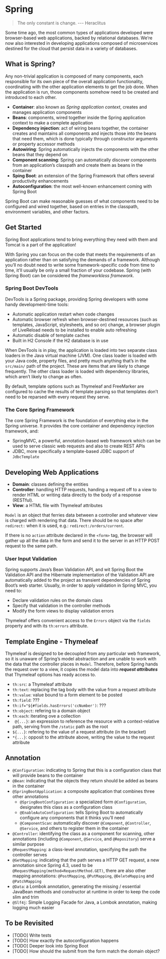 # Spring

> The only constant is change.
> --- Heraclitus

Some time ago, the most common types of applications developed were
browser-based web applications, backed by relational databases. We’re now also
interested in developing applications composed of microservices destined for the
cloud that persist data in a variety of databases.

## What is Spring?

Any non-trivial application is composed of many components, each responsible for
its own piece of the overall application functionality, coordinating with the
other application elements to get the job done. When the application is run,
those components somehow need to be created and introduced to each other.

* **Container**: also known as _Spring application context_, creates and manages
  application components
* **Beans**: components, wired together inside the Spring application context to
  make a complete application
* **Dependency injection**: act of wiring beans together, the container creates
  and maintains all components and injects those into the beans that need them,
  which is done typically through constructor arguments or property accessor
  methods
* **Autowiring**: Spring automatically injects the components with the other
  beans that they depend on
* **Component scanning**: Spring can automatically discover components from an
  application’s classpath and create them as beans in the container
* **Sping Boot**: an extension of the Spring Framework that offers several
  productivity enhancements
* **Autoconfiguration**: the most well-known enhancement coming with Spring Boot

Spring Boot can make reasonable guesses of what components need to be configured
and wired together, based on entries in the classpath, environment variables,
and other factors.

## Get Started

Spring Boot applications tend to bring everything they need with them and Tomcat
is a part of the application!

With Spring you can focus on the code that meets the requirements of an
application rather than on satisfying the demands of a framework. Although
you’ll no doubt need to write some framework-specific code from time to time,
it’ll usually be only a small fraction of your codebase. Spring (with Spring
Boot) can be considered the _frameworkless framework_.

### Spring Boot DevTools

DevTools is a Spring package, providing Spring developers with some handy
development-time tools:

* Automatic application restart when code changes
* Automatic browser refresh when browser-destined resources (such as templates,
  JavaScript, stylesheets, and so on) change, a browser plugin of LiveReload
  needs to be installed to enable auto refreshing
* Automatic disable of template caches
* Built in H2 Console if the H2 database is in use

When DevTools is in play, the application is loaded into two separate class
loaders in the Java virtual machine (JVM). One class loader is loaded with your
Java code, property files, and pretty much anything that’s in the `src/main/`
path of the project. These are items that are likely to change frequently. The
other class loader is loaded with dependency libraries, which aren’t likely to
change as often.

By default, template options such as Thymeleaf and FreeMarker are configured to
cache the results of template parsing so that templates don’t need to be reparsed
with every request they serve.

### The Core Spring Framework

The core Spring Framework is the foundation of everything else in the Spring
universe. It provides the core container and dependency injection framework,
and:

* SpringMVC, a powerful, annotation-based web framework which can be used to
  serve classic web requests and also to create REST APIs
* JDBC, more specifically a template-based JDBC support of `JdbcTemplate`

## Developing Web Applications

* **Domain**: classes defining the entities
* **Controller**: handling HTTP requests, handing a request off to a view to
  render HTML or writing data directly to the body of a response (RESTful).
* **View**: a HTML file with Thymeleaf attributes

`Model` is an object that ferries data between a controller and whatever view is
charged with rendering that data. There should be no space after `redirect:`
when it is used, e.g.: `redirect:/orders/current`.

If there is no `action` attribute declared in the `<form>` tag, the browser will
gather up all the data in the form and send it to the server in an HTTP POST
request to the same path.

### User Input Validation

Spring supports Java’s Bean Validation API, and wit Spring Boot the Validation
API and the Hibernate implementation of the Validation API are automatically
added to the project as transient dependencies of Spring Boot’s web starter.
Usually, in order to apply validation in Spring MVC, you need to:

* Declare validation rules on the domain class
* Specify that validation in the controller methods
* Modify the form views to display validation errors

Thymeleaf offers convenient access to the `Errors` object via the `fields` property
and with its `th:errors` attribute.

## Template Engine - Thymeleaf

Thymeleaf is designed to be decoupled from any particular web framework, so it
is unaware of Spring’s model abstraction and are unable to work with the data
that the controller places in `Model`. Therefore, before Spring hands the
request over to a view, it copies the model data into ***request attributes***
that Thymeleaf options has ready access to.

* `th:src`: a Thymeleaf attribute
* `th:text`: replacing the tag body with the value from a request attribute
* `th:value`: value bound to a form element to be posted
* `th:field`: ???
* `th:if="${#fields.hasErrors('ccNumber')`: ???
* `th:object`: refering to a domain object
* `th:each`: iterating ove a collection
* ` @{...}`: an expression to reference the resource with a context-relative
  path, serving from the `/static` path as the root
* `${...}`: refering to the value of a request attribute (in the bracket)
* `*{...}`: opposit to the attribute above, writing the value to the request
  attribute

## Annotation

* `@Configuration`: indicating to Spring that this is a configuration class that
  will provide beans to the container
* `@Bean`: indicating that the objects they return should be added as beans in
  the container
* `@SpringBootApplication`: a composite application that combines three other
  annotations
    + `@SpringBootConfiguration`: a specialized form `@Configuration`,
      designates this class as a configuration class
    + `@EnableAutoConfiguration`: tells Spring Boot to automatically configure
      any components that it thinks you’ll need
    + `@ComponentScan`: automatically discover `@Component`, `@Controller`,
      `@Service`, and others to register them in the container
* `@Controller`: identifying the class as a component for scanning, other
  annotations (including `@Component`, `@Service`, and `@Repository`) serve a
  similar purpose
* `@RequestMapping`: a class-level annotation, specifying the path the
  controller serves
* `@GetMapping`: indicating that the path serves a HTTP GET request, a new
  annotation since Spring 4.3, used to be
  `@RequestMapping(method=RequestMethod.GET)`, there are also other mapping
  annotations: `@PostMapping`, `@PutMapping`, `@DeleteMapping` and
  `@PatchMapping`
* `@Data`: a Lombok annotation, generating the missing / essential JavaBean
  methods and constructor at runtime in order to keep the code slim and trim
* `@Slf4j`: Simple Logging Facade for Java, a Lombok annotation, making logging
  much easier

## To be Revisited

* [TODO] Write tests
* [TODO] How exactly the autoconfiguration happens
* [TODO] Deeper look into Spring Boot
* [TODO] How should the submit from the form match the domain object?